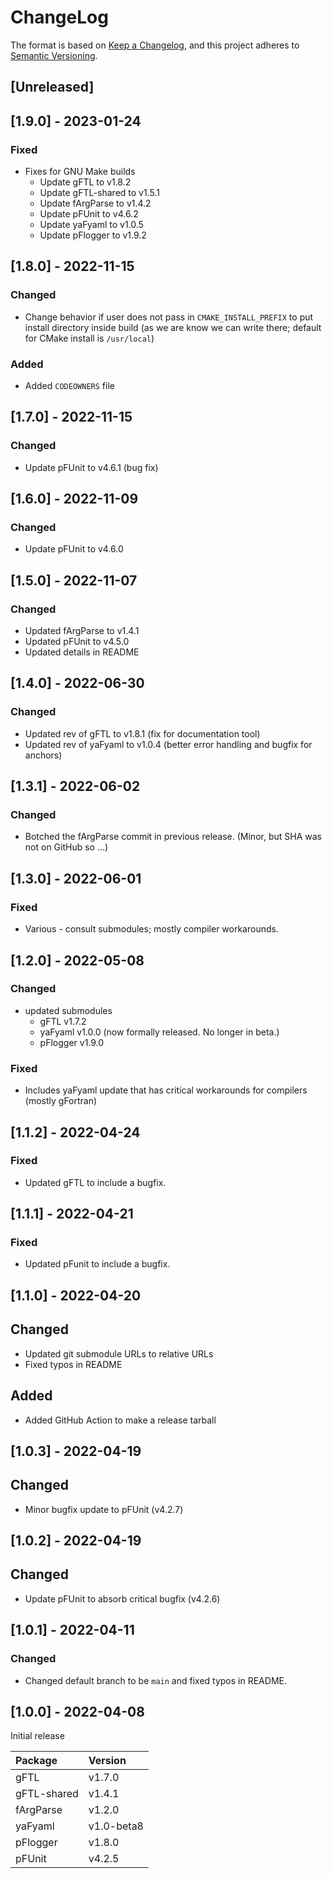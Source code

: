 # ChangeLog

The format is based on [Keep a Changelog](https://keepachangelog.com/en/1.0.0/),
and this project adheres to [Semantic Versioning](https://semver.org/spec/v2.0.0.html).

## [Unreleased]

## [1.9.0] - 2023-01-24

### Fixed

- Fixes for GNU Make builds
  - Update gFTL to v1.8.2
  - Update gFTL-shared to v1.5.1
  - Update fArgParse to v1.4.2
  - Update pFUnit to v4.6.2
  - Update yaFyaml to v1.0.5
  - Update pFlogger to v1.9.2

## [1.8.0] - 2022-11-15

### Changed

- Change behavior if user does not pass in `CMAKE_INSTALL_PREFIX` to put install directory inside build (as we are know we can
  write there; default for CMake install is `/usr/local`)
  
### Added

- Added `CODEOWNERS` file

## [1.7.0] - 2022-11-15

### Changed

- Update pFUnit to v4.6.1 (bug fix)

## [1.6.0] - 2022-11-09

### Changed

- Update pFUnit to v4.6.0

## [1.5.0] - 2022-11-07

### Changed

- Updated fArgParse to v1.4.1
- Updated pFUnit to v4.5.0
- Updated details in README

## [1.4.0] - 2022-06-30

### Changed

- Updated rev of gFTL  to v1.8.1 (fix for documentation tool)
- Updated rev of yaFyaml to v1.0.4 (better error handling and bugfix for anchors)

## [1.3.1] - 2022-06-02

### Changed

- Botched the fArgParse commit in previous release.  (Minor, but SHA was not on GitHub so ...)

## [1.3.0] - 2022-06-01

### Fixed

- Various - consult submodules;  mostly compiler workarounds.

## [1.2.0] - 2022-05-08

### Changed

- updated submodules
  - gFTL v1.7.2
  - yaFyaml v1.0.0 (now formally released.  No longer in beta.)
  - pFlogger v1.9.0


### Fixed

- Includes yaFyaml update that has critical workarounds for compilers (mostly gFortran)

## [1.1.2] - 2022-04-24

### Fixed

- Updated gFTL to include a bugfix.

## [1.1.1] - 2022-04-21

### Fixed

- Updated pFunit to include a bugfix.

## [1.1.0] - 2022-04-20

## Changed

- Updated git submodule URLs to relative URLs
- Fixed typos in README

## Added

- Added GitHub Action to make a release tarball

## [1.0.3] - 2022-04-19

## Changed

- Minor bugfix update to pFUnit (v4.2.7)

## [1.0.2] - 2022-04-19

## Changed

- Update pFUnit to absorb critical bugfix (v4.2.6)

## [1.0.1] - 2022-04-11

### Changed

- Changed default branch to be `main` and fixed typos in README.

## [1.0.0] - 2022-04-08

Initial release

| Package     | Version |
| :------     | :------ |
| gFTL        | v1.7.0  |
| gFTL-shared | v1.4.1 |
| fArgParse   | v1.2.0 |
| yaFyaml     | v1.0-beta8 |
| pFlogger    | v1.8.0 |
| pFUnit      | v4.2.5 |


